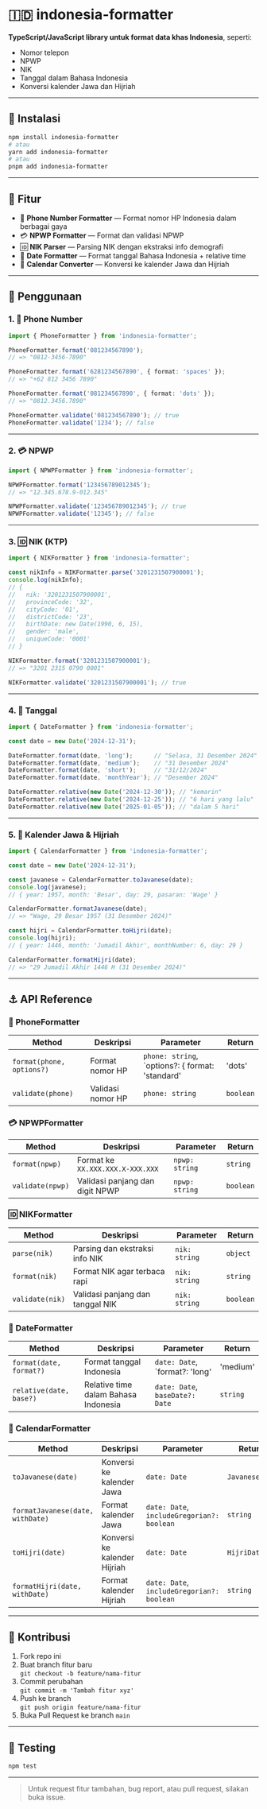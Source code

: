 # 🇮🇩 indonesia-formatter

**TypeScript/JavaScript library untuk format data khas Indonesia**, seperti:
- Nomor telepon
- NPWP
- NIK
- Tanggal dalam Bahasa Indonesia
- Konversi kalender Jawa dan Hijriah

---

## 👀 Instalasi

```bash
npm install indonesia-formatter
# atau
yarn add indonesia-formatter
# atau
pnpm add indonesia-formatter
```

---

## 🚀 Fitur

- 📱 **Phone Number Formatter** — Format nomor HP Indonesia dalam berbagai gaya
- 💳 **NPWP Formatter** — Format dan validasi NPWP
- 🆔 **NIK Parser** — Parsing NIK dengan ekstraksi info demografi
- 📅 **Date Formatter** — Format tanggal Bahasa Indonesia + relative time
- 🌙 **Calendar Converter** — Konversi ke kalender Jawa dan Hijriah

---

## 🎉 Penggunaan

### 1. 📱 Phone Number

```ts
import { PhoneFormatter } from 'indonesia-formatter';

PhoneFormatter.format('081234567890');
// => "0812-3456-7890"

PhoneFormatter.format('6281234567890', { format: 'spaces' });
// => "+62 812 3456 7890"

PhoneFormatter.format('081234567890', { format: 'dots' });
// => "0812.3456.7890"

PhoneFormatter.validate('081234567890'); // true
PhoneFormatter.validate('1234'); // false
```

---

### 2. 💳 NPWP

```ts
import { NPWPFormatter } from 'indonesia-formatter';

NPWPFormatter.format('123456789012345');
// => "12.345.678.9-012.345"

NPWPFormatter.validate('123456789012345'); // true
NPWPFormatter.validate('12345'); // false
```

---

### 3. 🆔 NIK (KTP)

```ts
import { NIKFormatter } from 'indonesia-formatter';

const nikInfo = NIKFormatter.parse('3201231507900001');
console.log(nikInfo);
// {
//   nik: '3201231507900001',
//   provinceCode: '32',
//   cityCode: '01',
//   districtCode: '23',
//   birthDate: new Date(1990, 6, 15),
//   gender: 'male',
//   uniqueCode: '0001'
// }

NIKFormatter.format('3201231507900001');
// => "3201 2315 0790 0001"

NIKFormatter.validate('3201231507900001'); // true
```

---

### 4. 📅 Tanggal

```ts
import { DateFormatter } from 'indonesia-formatter';

const date = new Date('2024-12-31');

DateFormatter.format(date, 'long');      // "Selasa, 31 Desember 2024"
DateFormatter.format(date, 'medium');    // "31 Desember 2024"
DateFormatter.format(date, 'short');     // "31/12/2024"
DateFormatter.format(date, 'monthYear'); // "Desember 2024"

DateFormatter.relative(new Date('2024-12-30')); // "kemarin"
DateFormatter.relative(new Date('2024-12-25')); // "6 hari yang lalu"
DateFormatter.relative(new Date('2025-01-05')); // "dalam 5 hari"
```

---

### 5. 🌙 Kalender Jawa & Hijriah

```ts
import { CalendarFormatter } from 'indonesia-formatter';

const date = new Date('2024-12-31');

const javanese = CalendarFormatter.toJavanese(date);
console.log(javanese);
// { year: 1957, month: 'Besar', day: 29, pasaran: 'Wage' }

CalendarFormatter.formatJavanese(date);
// => "Wage, 29 Besar 1957 (31 Desember 2024)"

const hijri = CalendarFormatter.toHijri(date);
console.log(hijri);
// { year: 1446, month: 'Jumadil Akhir', monthNumber: 6, day: 29 }

CalendarFormatter.formatHijri(date);
// => "29 Jumadil Akhir 1446 H (31 Desember 2024)"
```

---

## ⚓ API Reference

### 📱 PhoneFormatter

| Method                     | Deskripsi                    | Parameter                                                                 | Return    |
|---------------------------|------------------------------|---------------------------------------------------------------------------|-----------|
| `format(phone, options?)` | Format nomor HP              | `phone: string`, `options?: { format: 'standard' | 'dots' | 'spaces' }` | `string`  |
| `validate(phone)`         | Validasi nomor HP            | `phone: string`                                                           | `boolean` |

### 💳 NPWPFormatter

| Method            | Deskripsi                         | Parameter      | Return    |
|------------------|-----------------------------------|----------------|-----------|
| `format(npwp)`   | Format ke `XX.XXX.XXX.X-XXX.XXX`  | `npwp: string` | `string`  |
| `validate(npwp)` | Validasi panjang dan digit NPWP   | `npwp: string` | `boolean` |

### 🆔 NIKFormatter

| Method          | Deskripsi                         | Parameter     | Return    |
|----------------|-----------------------------------|---------------|-----------|
| `parse(nik)`   | Parsing dan ekstraksi info NIK    | `nik: string` | `object`  |
| `format(nik)`  | Format NIK agar terbaca rapi      | `nik: string` | `string`  |
| `validate(nik)`| Validasi panjang dan tanggal NIK  | `nik: string` | `boolean` |

### 📅 DateFormatter

| Method                    | Deskripsi                           | Parameter                                                         | Return    |
|---------------------------|-------------------------------------|-------------------------------------------------------------------|-----------|
| `format(date, format?)`   | Format tanggal Indonesia            | `date: Date`, `format?: 'long' | 'medium' | 'short' | 'monthYear'` | `string`  |
| `relative(date, base?)`   | Relative time dalam Bahasa Indonesia| `date: Date`, `baseDate?: Date`                                  | `string`  |

### 🌙 CalendarFormatter

| Method                            | Deskripsi                      | Parameter                 | Return        |
|----------------------------------|--------------------------------|---------------------------|----------------|
| `toJavanese(date)`               | Konversi ke kalender Jawa      | `date: Date`              | `JavaneseDate` |
| `formatJavanese(date, withDate)`| Format kalender Jawa           | `date: Date`, `includeGregorian?: boolean` | `string` |
| `toHijri(date)`                  | Konversi ke kalender Hijriah   | `date: Date`              | `HijriDate`    |
| `formatHijri(date, withDate)`   | Format kalender Hijriah        | `date: Date`, `includeGregorian?: boolean` | `string` |

---

## 🧠 Kontribusi

1. Fork repo ini
2. Buat branch fitur baru  
   `git checkout -b feature/nama-fitur`
3. Commit perubahan  
   `git commit -m 'Tambah fitur xyz'`
4. Push ke branch  
   `git push origin feature/nama-fitur`
5. Buka Pull Request ke branch `main`

---

## 🦾 Testing

```bash
npm test
```

---

> Untuk request fitur tambahan, bug report, atau pull request, silakan buka issue.
